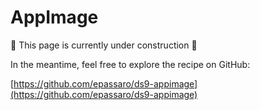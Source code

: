 # AppImage

🚧 This page is currently under construction 🚧

In the meantime, feel free to explore the recipe on GitHub:

[https://github.com/epassaro/ds9-appimage](https://github.com/epassaro/ds9-appimage)

